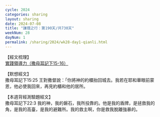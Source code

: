 ```yaml
---
cycle: 2024
categories: sharing
layout: sharing
date: 2024-07-08
title: "謙理之行：第190天/共730天"
weekNum: 28
dayNum: 1
permalink: /sharing/2024/wk28-day1-qianli.html
---
```


【經文梳理】  
<a href="https://youtu.be/i8pTqhgQQuk" target="_blank">實踐領導力（撒母耳記下15-16）</a>

【默想經文】  
撒母耳記下15:25 王對撒督說：「你將神的約櫃抬回城去。我若在耶和華眼前蒙恩，他必使我回來，再見約櫃和他的居所。

【本週背經測驗題經文】  
撒母耳記下22:3 我的神，我的磐石，我所投靠的。他是我的盾牌，是拯救我的角，是我的高臺，是我的避難所。我的救主啊，你是救我脫離強暴的。
